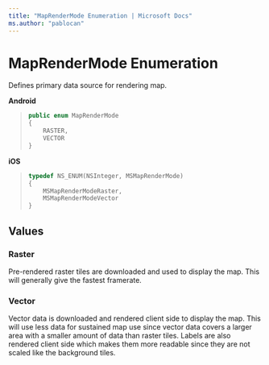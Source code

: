 ```yaml
---
title: "MapRenderMode Enumeration | Microsoft Docs"
ms.author: "pablocan"
---
```


# MapRenderMode Enumeration

Defines primary data source for rendering map.

**Android**
>```java
> public enum MapRenderMode
> {
>     RASTER,
>     VECTOR
> }
>```

**iOS**

>```objectivec
> typedef NS_ENUM(NSInteger, MSMapRenderMode)
> {
>     MSMapRenderModeRaster,
>     MSMapRenderModeVector
> }
>```

## Values

### Raster

Pre-rendered raster tiles are downloaded and used to display the map. This will generally give the fastest framerate.

### Vector

Vector data is downloaded and rendered client side to display the map. This will use less data for sustained map use since vector data covers a larger area
with a smaller amount of data than raster tiles. Labels are also rendered client side which makes them more readable since they are not scaled like
the background tiles.
